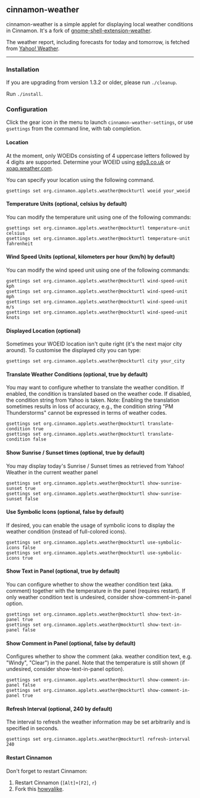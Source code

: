## cinnamon-weather

cinnamon-weather is a simple applet for displaying local weather conditions in Cinnamon.  It's a fork of [gnome-shell-extension-weather](https://github.com/simon04/gnome-shell-extension-weather).

The weather report, including forecasts for today and tomorrow, is fetched from [Yahoo! Weather](http://weather.yahoo.com/).

----

### Installation

If you are upgrading from version 1.3.2 or older, please run `./cleanup`.

Run `./install`.  
  

### Configuration

Click the gear icon in the menu to launch `cinnamon-weather-settings`, or use `gsettings` from the command line, with tab completion.

#### Location

At the moment, only WOEIDs consisting of 4 uppercase letters followed by 4 digits are supported. Determine your WOEID using [edg3.co.uk](http://edg3.co.uk/snippets/weather-location-codes/) or [xoap.weather.com](http://xoap.weather.com/search/search?where=Innsbruck).

You can specify your location using the following command.

    gsettings set org.cinnamon.applets.weather@mockturtl woeid your_woeid

#### Temperature Units (optional, celsius by default)

You can modify the temperature unit using one of the following commands:

    gsettings set org.cinnamon.applets.weather@mockturtl temperature-unit celsius
    gsettings set org.cinnamon.applets.weather@mockturtl temperature-unit fahrenheit

#### Wind Speed Units (optional, kilometers per hour (km/h) by default)

You can modify the wind speed unit using one of the following commands:

    gsettings set org.cinnamon.applets.weather@mockturtl wind-speed-unit kph
    gsettings set org.cinnamon.applets.weather@mockturtl wind-speed-unit mph
    gsettings set org.cinnamon.applets.weather@mockturtl wind-speed-unit m/s
    gsettings set org.cinnamon.applets.weather@mockturtl wind-speed-unit knots

#### Displayed Location (optional)

Sometimes your WOEID location isn't quite right (it's the next major city around). To customise the displayed city you can type:

    gsettings set org.cinnamon.applets.weather@mockturtl city your_city

#### Translate Weather Conditions (optional, true by default)

You may want to configure whether to translate the weather condition. If enabled, the condition is translated based on the weather code. If disabled, the condition string from Yahoo is taken. Note: Enabling the translation sometimes results in loss of accuracy, e.g., the condition string "PM Thunderstorms" cannot be expressed in terms of weather codes.

    gsettings set org.cinnamon.applets.weather@mockturtl translate-condition true
    gsettings set org.cinnamon.applets.weather@mockturtl translate-condition false

#### Show Sunrise / Sunset times (optional, true by default)

You may display today's Sunrise / Sunset times as retrieved from Yahoo! Weather in the current weather panel

    gsettings set org.cinnamon.applets.weather@mockturtl show-sunrise-sunset true
    gsettings set org.cinnamon.applets.weather@mockturtl show-sunrise-sunset false

#### Use Symbolic Icons (optional, false by default)

If desired, you can enable the usage of symbolic icons to display the weather condition (instead of full-colored icons).

    gsettings set org.cinnamon.applets.weather@mockturtl use-symbolic-icons false
    gsettings set org.cinnamon.applets.weather@mockturtl use-symbolic-icons true

#### Show Text in Panel (optional, true by default)

You can configure whether to show the weather condition text (aka. comment) together with the temperature in the panel (requires restart). If only weather condition text is undesired, consider show-comment-in-panel option.

    gsettings set org.cinnamon.applets.weather@mockturtl show-text-in-panel true
    gsettings set org.cinnamon.applets.weather@mockturtl show-text-in-panel false

#### Show Comment in Panel (optional, false by default)

Configures whether to show the comment (aka. weather condition text, e.g. "Windy", "Clear") in the panel. Note that the temperature is still shown (if undesired, consider show-text-in-panel option).

    gsettings set org.cinnamon.applets.weather@mockturtl show-comment-in-panel false
    gsettings set org.cinnamon.applets.weather@mockturtl show-comment-in-panel true

#### Refresh Interval (optional, 240 by default)

The interval to refresh the weather information may be set arbitrarily and is specified in seconds.

    gsettings set org.cinnamon.applets.weather@mockturtl refresh-interval 240

#### Restart Cinnamon

Don't forget to restart Cinnamon:

1. Restart Cinnamon (`[Alt]+[F2]`, `r`)
2. Fork this [howyalike](http://www.youtube.com/watch?v=63Abcq3FRTc).

